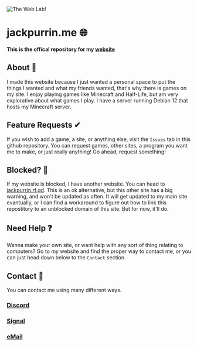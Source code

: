 ![The Web Lab!](https://jackpurrin.me/assets/images/logo.png)

# jackpurrin.me 🌐
**This is the offical repository for my [website](https://jackpurrin.me)**

## About 🤘
I made this website because I just wanted a personal space to put the things I wanted and what my friends wanted, that's why there is games on my site. 
I enjoy playing games like Minecraft and Half-Life, but am very explorative about what games I play.
I have a server running Debian 12 that hosts my Minecraft server.

## Feature Requests ✔
If you wish to add a game, a site, or anything else, visit the `Issues` tab in this github repository.
You can request games, other sites, a program you want me to make, or just really anything! Go ahead, request something!

## Blocked? 🚫
If my website is blocked, I have another website. You can head to [jackpurrin.rf.gd](https://jackpurrin.rf.gd). This is an ok alternative, but this other site has a big warning, and won't be updated as often. It will get updated to my main site evantually, or I can find a workaround to figure out how to link this repostitory to an unblocked domain of this site. But for now, it'll do.

## Need Help ❓
Wanna make your own site, or want help with any sort of thing relating to computers? Go to my website and find the proper way to contact me, or you can just head down below to the `Contact` section.

## Contact 📱
You can contact me using many different ways.

### [Discord](https://discord.gg/MDMDE2Jfkg) 

### [Signal](https://signal.me/#eu/n9lisVJryYSkzNgPdVGXZ9dFxZmlsjyoySqMdaM155G-1E-CcjtEe5qK4PriFv8w)

### [eMail](mailto:jackpurrin@proton.me)




